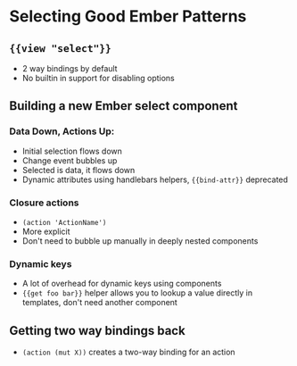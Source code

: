 # Selecting Good Ember Patterns
## `{{view "select"}}`
- 2 way bindings by default
- No builtin in support for disabling options

## Building a new Ember select component
### Data Down, Actions Up:
- Initial selection flows down
- Change event bubbles up
- Selected is data, it flows down
- Dynamic attributes using handlebars helpers, `{{bind-attr}}` deprecated

### Closure actions
- `(action 'ActionName')`
- More explicit
- Don't need to bubble up manually in deeply nested components

### Dynamic keys
- A lot of overhead for dynamic keys using components
- `{{get foo bar}}` helper allows you to lookup a value directly in templates, don't
  need another component

## Getting two way bindings back
- `(action (mut X))` creates a two-way binding for an action
